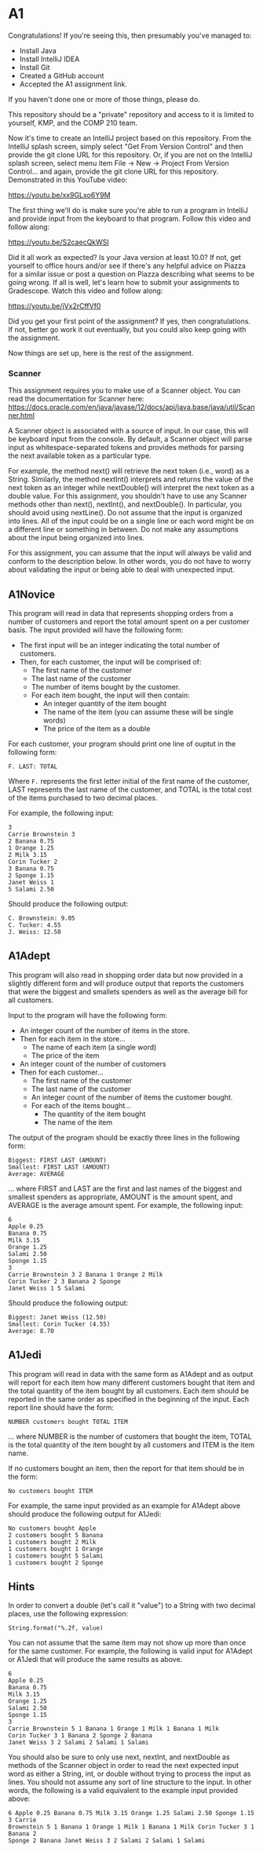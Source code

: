 # A1

Congratulations! If you're seeing this, then presumably you've managed to:
* Install Java
* Install IntelliJ IDEA
* Install Git
* Created a GitHub account
* Accepted the A1 assignment link.

If you haven't done one or more of those things, please do.

This repository should be a "private" repository and access to it is limited to yourself, KMP, and the COMP 210 team. 

Now it's time to create an IntelliJ project based on this repository. From the IntelliJ splash screen, simply select "Get From Version Control" and then provide the git clone URL for this repository. Or, if you are not on the IntelliJ splash screen, select menu item File -> New -> Project From Version Control... and again, provide the git clone URL for this repository. Demonstrated in this YouTube video:

https://youtu.be/xx9GLxo6Y9M

The first thing we'll do is make sure you're able to run a program in IntelliJ and provide input from the keyboard to that program. Follow this video and follow along:

https://youtu.be/S2caecQkWSI

Did it all work as expected? Is your Java version at least 10.0? If not, get yourself to office hours and/or see if there's any helpful advice on Piazza for a similar issue or post a question on Piazza describing what seems to be going wrong. If all is well, let's learn how to submit your assignments to Gradescope. Watch this video and follow along:

https://youtu.be/jVx2rCffVf0

Did you get your first point of the assignment? If yes, then congratulations. If not, better go work it out eventually, but you could also keep going with the assignment.

Now things are set up, here is the rest of the assignment.

### Scanner

This assignment requires you to make use of a Scanner object. You can read the documentation for Scanner here: https://docs.oracle.com/en/java/javase/12/docs/api/java.base/java/util/Scanner.html

A Scanner object is associated with a source of input. In our case, this will be keyboard input from the console. By default, a Scanner object will parse input as whitespace-separated tokens and provides methods for parsing the next available token as a particular type.

For example, the method next() will retrieve the next token (i.e., word) as a String. Similarly, the method nextInt() interprets and returns the value of the next token as an integer while nextDouble() will interpret the next token as a double value. For this assignment, you shouldn't have to use any Scanner methods other than next(), nextInt(), and nextDouble(). In particular, you should avoid using nextLine(). Do not assume that the input is organized into lines. All of the input could be on a single line or each word might be on a different line or something in between. Do not make any assumptions about the input being organized into lines. 

For this assignment, you can assume that the input will always be valid and conform to the description below. In other words, you do not have to worry about validating the input or being able to deal with unexpected input.

## A1Novice

This program will read in data that represents shopping orders from a number of customers and report the total amount spent on a per customer basis. The input provided will have the following form:

* The first input will be an integer indicating the total number of customers.
* Then, for each customer, the input will be comprised of:
  * The first name of the customer
  * The last name of the customer
  * The number of items bought by the customer.
  * For each item bought, the input will then contain:
    * An integer quantity of the item bought
    * The name of the item (you can assume these will be single words)
    * The price of the item as a double

For each customer, your program should print one line of ouptut in the following form:

```
F. LAST: TOTAL
```

Where ```F.``` represents the first letter initial of the first name of the customer, LAST represents the last name of the customer, and TOTAL is the total cost of the items purchased to two decimal places.

For example, the following input:

```
3
Carrie Brownstein 3
2 Banana 0.75
1 Orange 1.25
2 Milk 3.15
Corin Tucker 2
3 Banana 0.75
2 Sponge 1.15
Janet Weiss 1
5 Salami 2.50
```

Should produce the following output:

```
C. Brownstein: 9.05
C. Tucker: 4.55
J. Weiss: 12.50
```

## A1Adept

This program will also read in shopping order data but now provided in a slightly different form and will produce output that reports the customers that were the biggest and smallets spenders as well as the average bill for all customers. 

Input to the program will have the following form:

* An integer count of the number of items in the store.
* Then for each item in the store...
  * The name of each item (a single word)
  * The price of the item
* An integer count of the number of customers
* Then for each customer...
  * The first name of the customer
  * The last name of the customer
  * An integer count of the number of items the customer bought.
  * For each of the items bought...
    * The quantity of the item bought
    * The name of the item
    
The output of the program should be exactly three lines in the following form:

```
Biggest: FIRST LAST (AMOUNT)
Smallest: FIRST LAST (AMOUNT)
Average: AVERAGE
```

... where FIRST and LAST are the first and last names of the biggest and smallest spenders as appropriate, AMOUNT is the amount spent, and AVERAGE is the average amount spent. For example, the following input:

```
6
Apple 0.25
Banana 0.75
Milk 3.15
Orange 1.25
Salami 2.50
Sponge 1.15
3 
Carrie Brownstein 3 2 Banana 1 Orange 2 Milk
Corin Tucker 2 3 Banana 2 Sponge
Janet Weiss 1 5 Salami
```

Should produce the following output:

```
Biggest: Janet Weiss (12.50)
Smallest: Corin Tucker (4.55)
Average: 8.70
```

## A1Jedi

This program will read in data with the same form as A1Adept and as output will report for each item how many different customers bought that item and the total quantity of the item bought by all customers. Each item should be reported in the same order as specified in the beginning of the input. Each report line should have the form:

```
NUMBER customers bought TOTAL ITEM
```

... where NUMBER is the number of customers that bought the item, TOTAL is the total quantity of the item bought by all customers and ITEM is the item name.

If no customers bought an item, then the report for that item should be in the form:

```
No customers bought ITEM
```

For example, the same input provided as an example for A1Adept above should produce the following output for A1Jedi:

```
No customers bought Apple
2 customers bought 5 Banana
1 customers bought 2 Milk
1 customers bought 1 Orange
1 customers bought 5 Salami
1 customers bought 2 Sponge
```

## Hints

In order to convert a double (let's call it "value") to a String with two decimal places, use the following expression:

```
String.format("%.2f, value)
```

You can not assume that the same item may not show up more than once for the same customer. For example, the following is valid input for A1Adept or A1Jedi that will produce the same results as above.

```
6
Apple 0.25
Banana 0.75
Milk 3.15
Orange 1.25
Salami 2.50
Sponge 1.15
3 
Carrie Brownstein 5 1 Banana 1 Orange 1 Milk 1 Banana 1 Milk
Corin Tucker 3 1 Banana 2 Sponge 2 Banana
Janet Weiss 3 2 Salami 2 Salami 1 Salami
```

You should also be sure to only use next, nextInt, and nextDouble as methods of the Scanner object in order to read the next expected input word as either a String, int, or double without trying to process the input as lines. You should not assume any sort of line structure to the input. In other words, the following is a valid equivalent to the example input provided above:

```
6 Apple 0.25 Banana 0.75 Milk 3.15 Orange 1.25 Salami 2.50 Sponge 1.15 3 Carrie 
Brownstein 5 1 Banana 1 Orange 1 Milk 1 Banana 1 Milk Corin Tucker 3 1 Banana 2 
Sponge 2 Banana Janet Weiss 3 2 Salami 2 Salami 1 Salami
```




